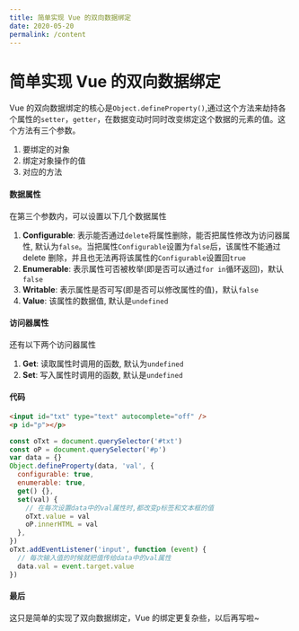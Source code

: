 ```yaml
---
title: 简单实现 Vue 的双向数据绑定
date: 2020-05-20
permalink: /content
---
```


# 简单实现 Vue 的双向数据绑定

Vue 的双向数据绑定的核心是`Object.defineProperty()`,通过这个方法来劫持各个属性的`setter`，`getter`，在数据变动时同时改变绑定这个数据的元素的值。这个方法有三个参数。

1. 要绑定的对象
2. 绑定对象操作的值
3. 对应的方法

#### 数据属性

在第三个参数内，可以设置以下几个数据属性

1. **Configurable**: 表示能否通过`delete`将属性删除，能否把属性修改为访问器属性, 默认为`false`。当把属性`Configurable`设置为`false`后，该属性不能通过 delete 删除，并且也无法再将该属性的`Configurable`设置回`true`
2. **Enumerable**: 表示属性可否被枚举(即是否可以通过`for in`循环返回)，默认`false`
3. **Writable**: 表示属性是否可写(即是否可以修改属性的值)，默认`false`
4. **Value**: 该属性的数据值, 默认是`undefined`

#### 访问器属性

还有以下两个访问器属性

1. **Get**: 读取属性时调用的函数, 默认为`undefined`
2. **Set**: 写入属性时调用的函数, 默认是`undefined`

#### 代码

```html
<input id="txt" type="text" autocomplete="off" />
<p id="p"></p>
```

```js
const oTxt = document.querySelector('#txt')
const oP = document.querySelector('#p')
var data = {}
Object.defineProperty(data, 'val', {
  configurable: true,
  enumerable: true,
  get() {},
  set(val) {
    // 在每次设置data中的val属性时,都改变p标签和文本框的值
    oTxt.value = val
    oP.innerHTML = val
  },
})
oTxt.addEventListener('input', function (event) {
  // 每次输入值的时候就把值传给data中的val属性
  data.val = event.target.value
})
```

<!-- #### 实现 -->

<!-- <input id="txt" type="text" autocomplete="off" placeholder="在这输入试试">

<p id="p"></p>

<script>
const oTxt = document.querySelector('#txt');
			const oP = document.querySelector('#p')
			var data = {}
			Object.defineProperty(data,'val',{
				configurable: true,// 是否可配置
				enumerable: true,// 是否可枚举
				get(){},
				set(val){
					// 在每次设置data中的val属性时,都改变p标签和文本框的值
					oTxt.value = val;
					oP.innerHTML = val;
				}
			})
			oTxt.addEventListener('input', function(event){
				// 每次输入值的时候就把值传给data中的val属性
				data.val = event.target.value
			})
</script> -->

#### 最后

这只是简单的实现了双向数据绑定，Vue 的绑定更复杂些，以后再写啦~
